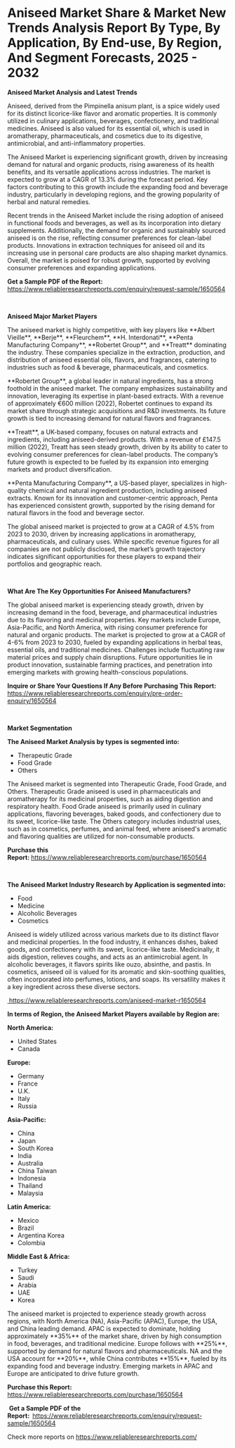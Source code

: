 <p><h1>Aniseed Market Share & Market New Trends Analysis Report By Type, By Application, By End-use, By Region, And Segment Forecasts, 2025 - 2032</h1></p><p><strong>Aniseed Market Analysis and Latest Trends</strong></p>
<p><p>Aniseed, derived from the Pimpinella anisum plant, is a spice widely used for its distinct licorice-like flavor and aromatic properties. It is commonly utilized in culinary applications, beverages, confectionery, and traditional medicines. Aniseed is also valued for its essential oil, which is used in aromatherapy, pharmaceuticals, and cosmetics due to its digestive, antimicrobial, and anti-inflammatory properties.</p><p>The Aniseed Market is experiencing significant growth, driven by increasing demand for natural and organic products, rising awareness of its health benefits, and its versatile applications across industries. The market is expected to grow at a CAGR of 13.3% during the forecast period. Key factors contributing to this growth include the expanding food and beverage industry, particularly in developing regions, and the growing popularity of herbal and natural remedies.</p><p>Recent trends in the Aniseed Market include the rising adoption of aniseed in functional foods and beverages, as well as its incorporation into dietary supplements. Additionally, the demand for organic and sustainably sourced aniseed is on the rise, reflecting consumer preferences for clean-label products. Innovations in extraction techniques for aniseed oil and its increasing use in personal care products are also shaping market dynamics. Overall, the market is poised for robust growth, supported by evolving consumer preferences and expanding applications.</p></p>
<p><strong>Get a Sample PDF of the Report:&nbsp;</strong> <a href="https://www.reliableresearchreports.com/enquiry/request-sample/1650564?utm_campaign=2183&utm_medium=2&utm_source=Github&utm_content=ia&utm_term=25012025&utm_id=aniseed">https://www.reliableresearchreports.com/enquiry/request-sample/1650564</a></p>
<p>&nbsp;</p>
<p><strong>Aniseed Major Market Players</strong></p>
<p><p>The aniseed market is highly competitive, with key players like **Albert Vieille**, **Berje**, **Fleurchem**, **H. Interdonati**, **Penta Manufacturing Company**, **Robertet Group**, and **Treatt** dominating the industry. These companies specialize in the extraction, production, and distribution of aniseed essential oils, flavors, and fragrances, catering to industries such as food & beverage, pharmaceuticals, and cosmetics.</p><p>**Robertet Group**, a global leader in natural ingredients, has a strong foothold in the aniseed market. The company emphasizes sustainability and innovation, leveraging its expertise in plant-based extracts. With a revenue of approximately €600 million (2022), Robertet continues to expand its market share through strategic acquisitions and R&D investments. Its future growth is tied to increasing demand for natural flavors and fragrances.</p><p>**Treatt**, a UK-based company, focuses on natural extracts and ingredients, including aniseed-derived products. With a revenue of £147.5 million (2022), Treatt has seen steady growth, driven by its ability to cater to evolving consumer preferences for clean-label products. The company’s future growth is expected to be fueled by its expansion into emerging markets and product diversification.</p><p>**Penta Manufacturing Company**, a US-based player, specializes in high-quality chemical and natural ingredient production, including aniseed extracts. Known for its innovation and customer-centric approach, Penta has experienced consistent growth, supported by the rising demand for natural flavors in the food and beverage sector.</p><p>The global aniseed market is projected to grow at a CAGR of 4.5% from 2023 to 2030, driven by increasing applications in aromatherapy, pharmaceuticals, and culinary uses. While specific revenue figures for all companies are not publicly disclosed, the market’s growth trajectory indicates significant opportunities for these players to expand their portfolios and geographic reach.</p></p>
<p>&nbsp;</p>
<p><strong>What Are The Key Opportunities For Aniseed Manufacturers?</strong></p>
<p><p>The global aniseed market is experiencing steady growth, driven by increasing demand in the food, beverage, and pharmaceutical industries due to its flavoring and medicinal properties. Key markets include Europe, Asia-Pacific, and North America, with rising consumer preference for natural and organic products. The market is projected to grow at a CAGR of 4-6% from 2023 to 2030, fueled by expanding applications in herbal teas, essential oils, and traditional medicines. Challenges include fluctuating raw material prices and supply chain disruptions. Future opportunities lie in product innovation, sustainable farming practices, and penetration into emerging markets with growing health-conscious populations.</p></p>
<p><strong>Inquire or Share Your Questions If Any Before Purchasing This Report:</strong> <a href="https://www.reliableresearchreports.com/enquiry/pre-order-enquiry/1650564?utm_campaign=2183&utm_medium=2&utm_source=Github&utm_content=ia&utm_term=25012025&utm_id=aniseed">https://www.reliableresearchreports.com/enquiry/pre-order-enquiry/1650564</a></p>
<p>&nbsp;</p>
<p><strong>Market Segmentation</strong></p>
<p><strong>The Aniseed Market Analysis by types is segmented into:</strong></p>
<p><ul><li>Therapeutic Grade</li><li>Food Grade</li><li>Others</li></ul></p>
<p><p>The Aniseed market is segmented into Therapeutic Grade, Food Grade, and Others. Therapeutic Grade aniseed is used in pharmaceuticals and aromatherapy for its medicinal properties, such as aiding digestion and respiratory health. Food Grade aniseed is primarily used in culinary applications, flavoring beverages, baked goods, and confectionery due to its sweet, licorice-like taste. The Others category includes industrial uses, such as in cosmetics, perfumes, and animal feed, where aniseed's aromatic and flavoring qualities are utilized for non-consumable products.</p></p>
<p><strong>Purchase this Report:&nbsp;</strong><a href="https://www.reliableresearchreports.com/purchase/1650564?utm_campaign=2183&utm_medium=2&utm_source=Github&utm_content=ia&utm_term=25012025&utm_id=aniseed">https://www.reliableresearchreports.com/purchase/1650564</a></p>
<p>&nbsp;</p>
<p><strong>The Aniseed Market Industry Research by Application is segmented into:</strong></p>
<p><ul><li>Food</li><li>Medicine</li><li>Alcoholic Beverages</li><li>Cosmetics</li></ul></p>
<p><p>Aniseed is widely utilized across various markets due to its distinct flavor and medicinal properties. In the food industry, it enhances dishes, baked goods, and confectionery with its sweet, licorice-like taste. Medicinally, it aids digestion, relieves coughs, and acts as an antimicrobial agent. In alcoholic beverages, it flavors spirits like ouzo, absinthe, and pastis. In cosmetics, aniseed oil is valued for its aromatic and skin-soothing qualities, often incorporated into perfumes, lotions, and soaps. Its versatility makes it a key ingredient across these diverse sectors.</p></p>
<p><a href="https://www.reliableresearchreports.com/aniseed-market-r1650564?utm_campaign=2183&utm_medium=2&utm_source=Github&utm_content=ia&utm_term=25012025&utm_id=aniseed">&nbsp;https://www.reliableresearchreports.com/aniseed-market-r1650564</a></p>
<p><strong>In terms of Region, the Aniseed Market Players available by Region are:</strong></p>
<p>
    <p> <strong> North America: </strong>
        <ul>
            <li>United States</li>
            <li>Canada</li>
        </ul>
        </p> 
    <p> <strong> Europe: </strong>
        <ul>
            <li>Germany</li>
            <li>France</li>
            <li>U.K.</li>
            <li>Italy</li>
            <li>Russia</li>
        </ul>
        </p> 
    <p> <strong> Asia-Pacific: </strong>
        <ul>
            <li>China</li>
            <li>Japan</li>
            <li>South Korea</li>
            <li>India</li>
            <li>Australia</li>
            <li>China Taiwan</li>
            <li>Indonesia</li>
            <li>Thailand</li>
            <li>Malaysia</li>
        </ul>
        </p> 
    <p> <strong> Latin America: </strong>
        <ul>
            <li>Mexico</li>
            <li>Brazil</li>
            <li>Argentina Korea</li>
            <li>Colombia</li>
        </ul>
        </p> 
    <p> <strong> Middle East & Africa: </strong>
        <ul>
            <li>Turkey</li>
            <li>Saudi</li>
            <li>Arabia</li>
            <li>UAE</li>
            <li>Korea</li>
        </ul>
    </p>
    </p>
<p><p>The aniseed market is projected to experience steady growth across regions, with North America (NA), Asia-Pacific (APAC), Europe, the USA, and China leading demand. APAC is expected to dominate, holding approximately **35%** of the market share, driven by high consumption in food, beverages, and traditional medicine. Europe follows with **25%**, supported by demand for natural flavors and pharmaceuticals. NA and the USA account for **20%**, while China contributes **15%**, fueled by its expanding food and beverage industry. Emerging markets in APAC and Europe are anticipated to drive future growth.</p></p>
<p><strong>Purchase this Report: </strong><a href="https://www.reliableresearchreports.com/purchase/1650564?utm_campaign=2183&utm_medium=2&utm_source=Github&utm_content=ia&utm_term=25012025&utm_id=aniseed">https://www.reliableresearchreports.com/purchase/1650564</a></p>
<p>&nbsp;<strong>Get a Sample PDF of the Report:&nbsp;&nbsp;</strong><a href="https://www.reliableresearchreports.com/enquiry/request-sample/1650564?utm_campaign=2183&utm_medium=2&utm_source=Github&utm_content=ia&utm_term=25012025&utm_id=aniseed">https://www.reliableresearchreports.com/enquiry/request-sample/1650564</a></p>
<p><strong></strong></p>
<p>Check more reports on <a href="https://www.reliableresearchreports.com/?utm_campaign=2183&utm_medium=2&utm_source=Github&utm_content=ia&utm_term=25012025&utm_id=aniseed">https://www.reliableresearchreports.com/</a></p>